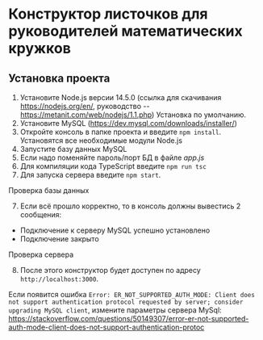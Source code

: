 Конструктор листочков для руководителей математических кружков
===============================================================

Установка проекта
-------------------
1. Установите Node.js версии 14.5.0
  (ссылка для скачивания https://nodejs.org/en/,
  руководство -- https://metanit.com/web/nodejs/1.1.php) Установка по умолчанию.
2. Установите MySQL (https://dev.mysql.com/downloads/installer/)
3. Откройте консоль в папке проекта и введите ```npm install```.
  Установятся все необходимые модули Node.js
4. Запустите базу данных MySQL
5. Если надо поменяйте пароль/порт БД в файле *app.js*
6. Для компиляции кода TypeScript введите ```npm run tsc```
6. Для запуска сервера введите ```npm start```.

Проверка базы данных

7. Если всё прошло корректно, то в консоль должны вывестись 2 сообщения:
  - Подключение к серверу MySQL успешно установлено
  - Подключение закрыто

Проверка сервера

8. После этого конструктор будет доступен по адресу ```http://localhost:3000```.


Если появится ошибка ```Error: ER_NOT_SUPPORTED_AUTH_MODE: Client does not support authentication protocol requested by server; consider upgrading MySQL client```, измените параметры сервера MySql:
https://stackoverflow.com/questions/50149307/error-er-not-supported-auth-mode-client-does-not-support-authentication-protoc